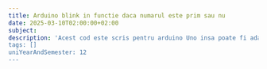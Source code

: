 ```yaml
---
title: Arduino blink in functie daca numarul este prim sau nu
date: 2025-03-10T02:00:00+02:00
subject: 
description: 'Acest cod este scris pentru arduino Uno insa poate fi adaptat si penru Esp32 foarte usor
tags: []
uniYearAndSemester: 12
---
```


